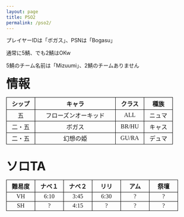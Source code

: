 ```yaml
---
layout: page
title: PSO2
permalink: /pso2/
---
```


プレイヤーIDは「ボガス」、PSNは「Bogasu」

通常に5鯖、でも2鯖はOKw

5鯖のチーム名前は「Mizuumi」、2鯖のチームありません

<style>
	th, td{text-align:center;border: 1px solid black;}
	.pso2-dai{font-size:32px;}
	.pso2-nak{font-size:20px;}
	.pso2-text{font-family:MS Gothic;}
	.pso2-joho{width:200px;}
	.pso2-taco{width:60px;}
</style>
<b class="pso2-dai pso2-text">情報</b>
<table cellspacing="2">
	<thead>
		<tr>
			<th class="pso2-taco pso2-text">シップ</th>
			<th class="pso2-joho pso2-text">キャラ</th>
			<th class="pso2-taco pso2-text">クラス</th>
			<th class="pso2-taco pso2-text">種族</th>
		</tr>
	</thead>
	<tbody>
		<tr>
			<td class="pso2-taco pso2-text">五</td>
			<td class="pso2-joho pso2-text">フローズンオーキッド</td>
			<td class="pso2-taco pso2-text">ALL</td>
			<td class="pso2-taco pso2-text">ニュマ</td>
		</tr>
		<tr>
			<td class="pso2-taco pso2-text">二・五</td>
			<td class="pso2-joho pso2-text">ボガス</td>
			<td class="pso2-taco pso2-text">BR/HU</td>
			<td class="pso2-taco pso2-text">キャス</td>
		</tr>
		<tr>
			<td class="pso2-taco pso2-text">二・五</td>
			<td class="pso2-joho pso2-text">幻想の姫</td>
			<td class="pso2-taco pso2-text">GU/RA</td>
			<td class="pso2-taco pso2-text">デュマ</td>
		</tr>
	</tbody>
</table>
<br>
<b class="pso2-dai">ソロTA</b>
<table cellspacing="2">
	<thead>
		<tr>
			<th class="pso2-taco pso2-text">難易度</th>
			<th class="pso2-taco pso2-text">ナベ１</th>
			<th class="pso2-taco pso2-text">ナベ２</th>
			<th class="pso2-taco pso2-text">リリ</th>
			<th class="pso2-taco pso2-text">アム</th>
			<th class="pso2-taco pso2-text">祭壇</th>
		</tr>
	</thead>
	<tbody>
		<tr>
			<td class="pso2-taco pso2-text">VH</td>
			<td class="pso2-taco pso2-text">6:10</td>
			<td class="pso2-taco pso2-text">3:45</td>
			<td class="pso2-taco pso2-text">6:30</td>
			<td class="pso2-taco pso2-text">?</td>
			<td class="pso2-taco pso2-text">?</td>
		</tr>
		<tr>
			<td class="pso2-taco pso2-text">SH</td>
			<td class="pso2-taco pso2-text">?</td>
			<td class="pso2-taco pso2-text">4:15</td>
			<td class="pso2-taco pso2-text">?</td>
			<td class="pso2-taco pso2-text">?</td>
			<td class="pso2-taco pso2-text">?</td>
		</tr>
	</tbody>
</table>
